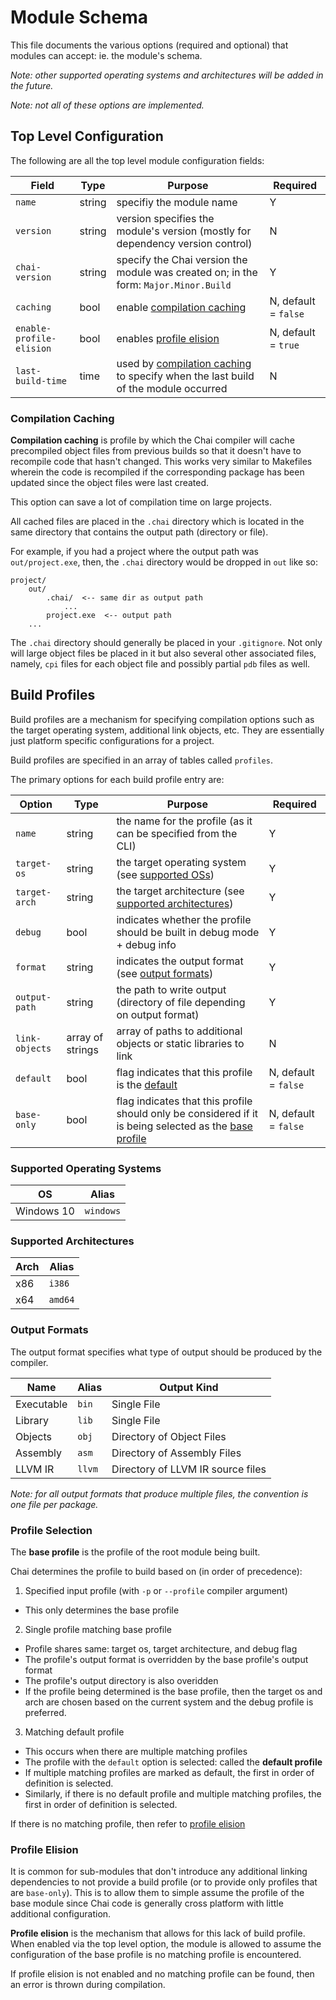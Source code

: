 # Module Schema

This file documents the various options (required and optional) that modules can
accept: ie. the module's schema.

*Note: other supported operating systems and architectures will be added in the future.*

*Note: not all of these options are implemented.*

## Top Level Configuration

The following are all the top level module configuration fields:

| Field | Type | Purpose | Required |
| ----- | ---- | ------- | -------- |
| `name` | string | specifiy the module name | Y |
| `version` | string | version specifies the module's version (mostly for dependency version control) | N |
| `chai-version` | string | specify the Chai version the module was created on; in the form: `Major.Minor.Build` | Y |
| `caching` | bool | enable [compilation caching](#compl-caching) | N, default = `false` |
| `enable-profile-elision` | bool | enables [profile elision](#profile-elision) | N, default = `true` |
| `last-build-time` | time | used by [compilation caching](#compl-caching) to specify when the last build of the module occurred | N |

### <a name="compl-caching"></a> Compilation Caching

**Compilation caching** is profile by which the Chai compiler will cache
precompiled object files from previous builds so that it doesn't have to
recompile code that hasn't changed.  This works very similar to Makefiles
wherein the code is recompiled if the corresponding package has been updated
since the object files were last created.

This option can save a lot of compilation time on large projects.

All cached files are placed in the `.chai` directory which is located in the
same directory that contains the output path (directory or file). 

For example, if you had a project where the output path was `out/project.exe`,
then, the `.chai` directory would be dropped in `out` like so:

```language-text
project/
    out/  
        .chai/  <-- same dir as output path
            ...
        project.exe  <-- output path
    ...
```

The `.chai` directory should generally be placed in your `.gitignore`.  Not only
will large object files be placed in it but also several other associated files,
namely, `cpi` files for each object file and possibly partial `pdb` files as
well.

## Build Profiles

Build profiles are a mechanism for specifying compilation options such as the
target operating system, additional link objects, etc.  They are essentially
just platform specific configurations for a project.

Build profiles are specified in an array of tables called `profiles`.

The primary options for each build profile entry are:

| Option | Type | Purpose | Required |
| ------ | ---- | ------- | -------- |
| `name` | string | the name for the profile (as it can be specified from the CLI) | Y |
| `target-os` | string | the target operating system (see [supported OSs](#supported-os)) | Y |
| `target-arch` | string | the target architecture (see [supported architectures](#supported-arch)) | Y |
| `debug` | bool | indicates whether the profile should be built in debug mode + debug info | Y |
| `format` | string | indicates the output format (see [output formats](#output-fmt)) | Y |
| `output-path` | string | the path to write output (directory of file depending on output format) | Y |
| `link-objects` | array of strings | array of paths to additional objects or static libraries to link | N |
| `default` | bool | flag indicates that this profile is the [default](#profile-selection) | N, default = `false` |
| `base-only` | bool | flag indicates that this profile should only be considered if it is being selected as the [base profile](#profile-selection) | N, default = `false` |

### <a name="supported-os"></a> Supported Operating Systems

| OS | Alias |
| -- | ----- |
| Windows 10 | `windows` |

### <a name="supported-arch"></a> Supported Architectures

| Arch | Alias |
| ---- | ----- |
| x86 | `i386` |
| x64 | `amd64` |

### <a name="output-fmt"></a> Output Formats

The output format specifies what type of output should be produced by the compiler.

| Name | Alias | Output Kind |
| ---- | ----- | ----------- |
| Executable | `bin` | Single File |
| Library | `lib` | Single File |
| Objects | `obj` | Directory of Object Files |
| Assembly | `asm` | Directory of Assembly Files |
| LLVM IR | `llvm` | Directory of LLVM IR source files |

*Note: for all output formats that produce multiple files, the convention is one file per package.*

### <a name="profile-selection"></a> Profile Selection

The **base profile** is the profile of the root module being built.

Chai determines the profile to build based on (in order of precedence):

1. Specified input profile (with `-p` or `--profile` compiler argument)
  * This only determines the base profile
2. Single profile matching base profile
  * Profile shares same: target os, target architecture, and debug flag
  * The profile's output format is overridden by the base profile's output
    format
  * The profile's output directory is also overidden
  * If the profile being determined is the base profile, then the target os and
    arch are chosen based on the current system and the debug profile is
    preferred.
3. Matching default profile
  * This occurs when there are multiple matching profiles
  * The profile with the `default` option is selected: called the **default
    profile**
  * If multiple matching profiles are marked as default, the first in order of
    definition is selected.
  * Similarly, if there is no default profile and multiple matching profiles,
    the first in order of definition is selected.

If there is no matching profile, then refer to [profile elision](#profile-elision)

### <a name="profile-elision"></a> Profile Elision

It is common for sub-modules that don't introduce any additional linking
dependencies to not provide a build profile (or to provide only profiles that
are `base-only`).  This is to allow them to simple assume the profile of the
base module since Chai code is generally cross platform with little additional
configuration.

**Profile elision** is the mechanism that allows for this lack of build profile.
When enabled via the top level option, the module is allowed to assume the
configuration of the base profile is no matching profile is encountered.

If profile elision is not enabled and no matching profile can be found, then an
error is thrown during compilation.
